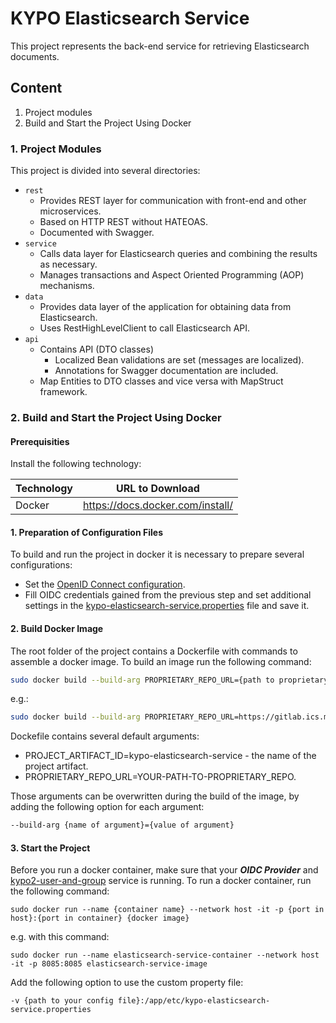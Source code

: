 # KYPO Elasticsearch Service
This project represents the back-end service for retrieving Elasticsearch documents.

## Content

1. Project modules
2. Build and Start the Project Using Docker

### 1. Project Modules
This project is divided into several directories:
* `rest`
  * Provides REST layer for communication with front-end and other microservices.
  * Based on HTTP REST without HATEOAS.
  * Documented with Swagger.
* `service`
    * Calls data layer for Elasticsearch queries and combining the results as necessary.
    * Manages transactions and Aspect Oriented Programming (AOP) mechanisms.
* `data`
  * Provides data layer of the application for obtaining data from Elasticsearch.
  * Uses RestHighLevelClient to call Elasticsearch API.
* `api`
  * Contains API (DTO classes) 
    * Localized Bean validations are set (messages are localized).
    * Annotations for Swagger documentation are included.
  * Map Entities to DTO classes and vice versa with MapStruct framework.

### 2. Build and Start the Project Using Docker

#### Prerequisities
Install the following technology:

Technology        | URL to Download
----------------- | ------------
Docker            | https://docs.docker.com/install/

#### 1. Preparation of Configuration Files
To build and run the project in docker it is necessary to prepare several configurations:
* Set the [OpenID Connect configuration](https://docs.crp.kypo.muni.cz/installation-guide/setting-up-oidc-provider/).
* Fill OIDC credentials gained from the previous step and set additional settings in the [kypo-elasticsearch-service.properties](https://gitlab.ics.muni.cz/muni-kypo-crp/backend-java/kypo-elasticsearch-service/-/blob/master/etc/kypo-elasticsearch-service.properties) file and save it.

#### 2. Build Docker Image
The root folder of the project contains a Dockerfile with commands to assemble a docker image.  To build an image run the following command:
```bash
sudo docker build --build-arg PROPRIETARY_REPO_URL={path to proprietary repo} -t {image name} .
```

e.g.:
```bash
sudo docker build --build-arg PROPRIETARY_REPO_URL=https://gitlab.ics.muni.cz/api/v4/projects/2358/packages/maven -t elasticsearch-service-image .
```

Dockefile contains several default arguments:
* PROJECT_ARTIFACT_ID=kypo-elasticsearch-service - the name of the project artifact.
* PROPRIETARY_REPO_URL=YOUR-PATH-TO-PROPRIETARY_REPO.

Those arguments can be overwritten during the build of the image, by adding the following option for each argument: 
```bash
--build-arg {name of argument}={value of argument} 
``` 

#### 3. Start the Project
Before you run a docker container, make sure that your ***OIDC Provider*** and [kypo2-user-and-group](https://gitlab.ics.muni.cz/muni-kypo-crp/backend-java/kypo2-user-and-group) service is running. To run a docker container, run the following command: 
```
sudo docker run --name {container name} --network host -it -p {port in host}:{port in container} {docker image}
```
e.g. with this command:
```
sudo docker run --name elasticsearch-service-container --network host -it -p 8085:8085 elasticsearch-service-image
```

Add the following option to use the custom property file: 
```
-v {path to your config file}:/app/etc/kypo-elasticsearch-service.properties
```
